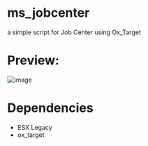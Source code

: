 # ms_jobcenter
a simple script for Job Center using Ox_Target

# Preview:
![image](https://github.com/user-attachments/assets/e3ef9018-e40f-4191-a8a9-6aced91177c3)

# Dependencies
- ESX Legacy
- ox_target
